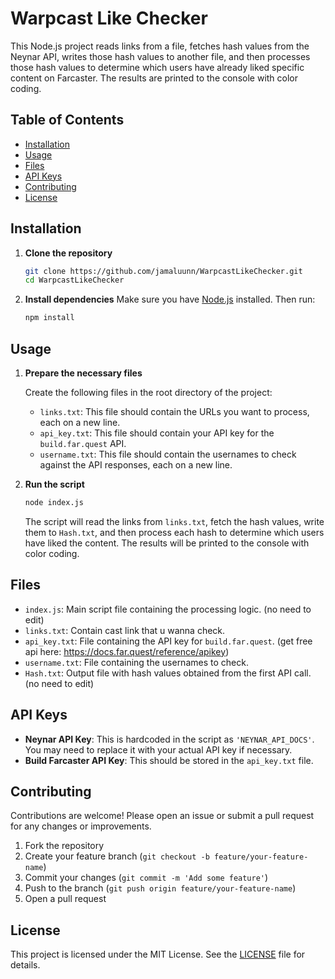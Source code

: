 # Warpcast Like Checker

This Node.js project reads links from a file, fetches hash values from the Neynar API, writes those hash values to another file, and then processes those hash values to determine which users have already liked specific content on Farcaster. The results are printed to the console with color coding.

## Table of Contents

- [Installation](#installation)
- [Usage](#usage)
- [Files](#files)
- [API Keys](#api-keys)
- [Contributing](#contributing)
- [License](#license)

## Installation

1. **Clone the repository**
    ```sh
    git clone https://github.com/jamaluunn/WarpcastLikeChecker.git
    cd WarpcastLikeChecker
    ```

2. **Install dependencies**
    Make sure you have [Node.js](https://nodejs.org/) installed. Then run:
    ```sh
    npm install
    ```

## Usage

1. **Prepare the necessary files**

    Create the following files in the root directory of the project:

    - `links.txt`: This file should contain the URLs you want to process, each on a new line.
    - `api_key.txt`: This file should contain your API key for the `build.far.quest` API.
    - `username.txt`: This file should contain the usernames to check against the API responses, each on a new line.

2. **Run the script**
    ```sh
    node index.js
    ```

    The script will read the links from `links.txt`, fetch the hash values, write them to `Hash.txt`, and then process each hash to determine which users have liked the content. The results will be printed to the console with color coding.

## Files

- `index.js`: Main script file containing the processing logic. (no need to edit)
- `links.txt`: Contain cast link that u wanna check.
- `api_key.txt`: File containing the API key for `build.far.quest`. (get free api here: https://docs.far.quest/reference/apikey)
- `username.txt`: File containing the usernames to check.
- `Hash.txt`: Output file with hash values obtained from the first API call. (no need to edit)

## API Keys

- **Neynar API Key**: This is hardcoded in the script as `'NEYNAR_API_DOCS'`. You may need to replace it with your actual API key if necessary.
- **Build Farcaster API Key**: This should be stored in the `api_key.txt` file.

## Contributing

Contributions are welcome! Please open an issue or submit a pull request for any changes or improvements.

1. Fork the repository
2. Create your feature branch (`git checkout -b feature/your-feature-name`)
3. Commit your changes (`git commit -m 'Add some feature'`)
4. Push to the branch (`git push origin feature/your-feature-name`)
5. Open a pull request

## License

This project is licensed under the MIT License. See the [LICENSE](LICENSE) file for details.

